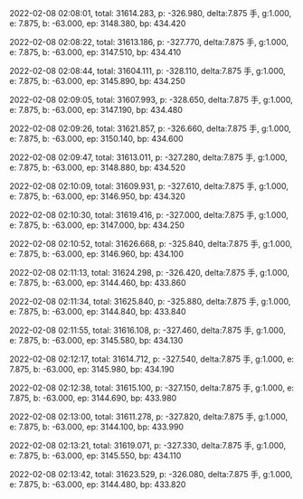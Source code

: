 2022-02-08 02:08:01, total: 31614.283, p: -326.980, delta:7.875 手, g:1.000, e: 7.875, b: -63.000, ep: 3148.380, bp: 434.420

2022-02-08 02:08:22, total: 31613.186, p: -327.770, delta:7.875 手, g:1.000, e: 7.875, b: -63.000, ep: 3147.510, bp: 434.410

2022-02-08 02:08:44, total: 31604.111, p: -328.110, delta:7.875 手, g:1.000, e: 7.875, b: -63.000, ep: 3145.890, bp: 434.250

2022-02-08 02:09:05, total: 31607.993, p: -328.650, delta:7.875 手, g:1.000, e: 7.875, b: -63.000, ep: 3147.190, bp: 434.480

2022-02-08 02:09:26, total: 31621.857, p: -326.660, delta:7.875 手, g:1.000, e: 7.875, b: -63.000, ep: 3150.140, bp: 434.600

2022-02-08 02:09:47, total: 31613.011, p: -327.280, delta:7.875 手, g:1.000, e: 7.875, b: -63.000, ep: 3148.880, bp: 434.520

2022-02-08 02:10:09, total: 31609.931, p: -327.610, delta:7.875 手, g:1.000, e: 7.875, b: -63.000, ep: 3146.950, bp: 434.320

2022-02-08 02:10:30, total: 31619.416, p: -327.000, delta:7.875 手, g:1.000, e: 7.875, b: -63.000, ep: 3147.000, bp: 434.250

2022-02-08 02:10:52, total: 31626.668, p: -325.840, delta:7.875 手, g:1.000, e: 7.875, b: -63.000, ep: 3146.960, bp: 434.100

2022-02-08 02:11:13, total: 31624.298, p: -326.420, delta:7.875 手, g:1.000, e: 7.875, b: -63.000, ep: 3144.460, bp: 433.860

2022-02-08 02:11:34, total: 31625.840, p: -325.880, delta:7.875 手, g:1.000, e: 7.875, b: -63.000, ep: 3144.840, bp: 433.840

2022-02-08 02:11:55, total: 31616.108, p: -327.460, delta:7.875 手, g:1.000, e: 7.875, b: -63.000, ep: 3145.580, bp: 434.130

2022-02-08 02:12:17, total: 31614.712, p: -327.540, delta:7.875 手, g:1.000, e: 7.875, b: -63.000, ep: 3145.980, bp: 434.190

2022-02-08 02:12:38, total: 31615.100, p: -327.150, delta:7.875 手, g:1.000, e: 7.875, b: -63.000, ep: 3144.690, bp: 433.980

2022-02-08 02:13:00, total: 31611.278, p: -327.820, delta:7.875 手, g:1.000, e: 7.875, b: -63.000, ep: 3144.100, bp: 433.990

2022-02-08 02:13:21, total: 31619.071, p: -327.330, delta:7.875 手, g:1.000, e: 7.875, b: -63.000, ep: 3145.550, bp: 434.110

2022-02-08 02:13:42, total: 31623.529, p: -326.080, delta:7.875 手, g:1.000, e: 7.875, b: -63.000, ep: 3144.480, bp: 433.820